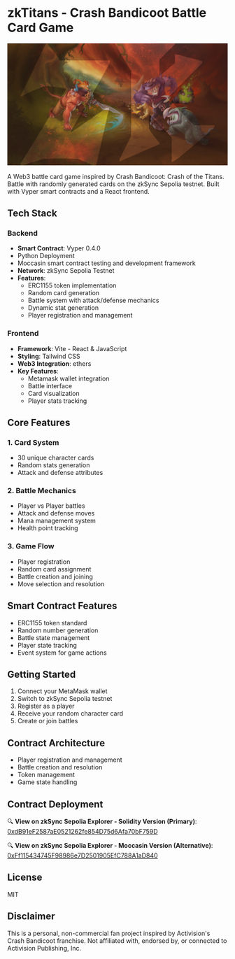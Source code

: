 # zkTitans - Crash Bandicoot Battle Card Game

<p align="center">
  <img src="/assets/hero-img.jpg" alt="zkTitans Hero image" width="800"/>
</p>


A Web3 battle card game inspired by Crash Bandicoot: Crash of the Titans. Battle with randomly generated cards on the zkSync Sepolia testnet. Built with Vyper smart contracts and a React frontend.

## Tech Stack

### Backend
- **Smart Contract**: Vyper 0.4.0
- Python Deployment
- Moccasin smart contract testing and development framework
- **Network**: zkSync Sepolia Testnet
- **Features**:
  - ERC1155 token implementation
  - Random card generation
  - Battle system with attack/defense mechanics
  - Dynamic stat generation
  - Player registration and management

### Frontend
- **Framework**: Vite - React & JavaScript
- **Styling**: Tailwind CSS
- **Web3 Integration**: ethers
- **Key Features**:
  - Metamask wallet integration
  - Battle interface
  - Card visualization
  - Player stats tracking

## Core Features

### 1. Card System
- 30 unique character cards
- Random stats generation
- Attack and defense attributes

### 2. Battle Mechanics
- Player vs Player battles
- Attack and defense moves
- Mana management system
- Health point tracking

### 3. Game Flow
- Player registration
- Random card assignment
- Battle creation and joining
- Move selection and resolution

## Smart Contract Features
- ERC1155 token standard
- Random number generation
- Battle state management
- Player state tracking
- Event system for game actions

## Getting Started
1. Connect your MetaMask wallet
2. Switch to zkSync Sepolia testnet
3. Register as a player
4. Receive your random character card
5. Create or join battles

## Contract Architecture
- Player registration and management
- Battle creation and resolution
- Token management
- Game state handling

## Contract Deployment
🔍 **View on zkSync Sepolia Explorer - Solidity Version (Primary)**: [0xdB91eF2587aE0521262fe854D75d6Afa70bF759D](https://sepolia.explorer.zksync.io/address/0xdB91eF2587aE0521262fe854D75d6Afa70bF759D)

🔍 **View on zkSync Sepolia Explorer - Moccasin Version (Alternative)**: [0xFf115434745F98986e7D2501905EfC788A1aD840](https://sepolia.explorer.zksync.io/address/0xFf115434745F98986e7D2501905EfC788A1aD840)


## License
MIT

## Disclaimer
This is a personal, non-commercial fan project inspired by Activision's Crash Bandicoot franchise. Not affiliated with, endorsed by, or connected to Activision Publishing, Inc.

